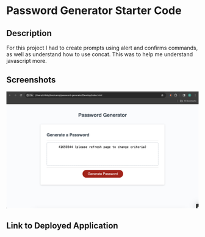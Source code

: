 # Password Generator Starter Code

## Description

For this project I had to create prompts using alert and confirms commands, as well as understand how to use concat. This was to help me understand javascript more.

## Screenshots

![alt text](/Develop/Screenshot%202024-01-16%20at%2011.42.24%20PM.png)


## Link to Deployed Application


